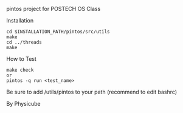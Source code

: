 pintos project for POSTECH OS Class

Installation
```
cd $INSTALLATION_PATH/pintos/src/utils
make 
cd ../threads
make
```

How to Test
```
make check
or
pintos -q run <test_name>
```
Be sure to add /utils/pintos to your path (recommend to edit bashrc)

By Physicube
